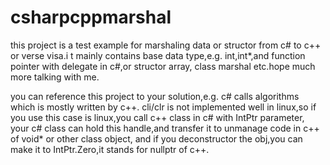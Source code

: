 # csharpcppmarshal
this project is a test example for marshaling data or structor from c# to c++ or verse visa.i
t mainly contains base data type,e.g. int,int*,and function pointer with delegate in c#,or structor array,
class marshal etc.hope much more talking with me.

you can reference this project to your solution,e.g. c# calls algorithms which is mostly written by c++.
cli/clr is not implemented well in linux,so if you use this case is linux,you call c++ class in c# with IntPtr parameter,
your c# class can hold this handle,and transfer it to unmanage code in c++ of void* or other class object,
and if you deconstructor the obj,you can make it to IntPtr.Zero,it stands for nullptr of c++.
